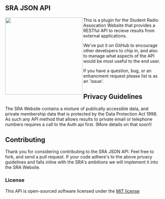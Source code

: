 ## SRA JSON API
<img align="left" width="250px" height="250px" src="http://www.studentradio.org.uk/wp-content/uploads/2014/08/SRA-Logo-No-Text.png" />

This is a plugin for the Student Radio Assocation Website that provides a RESTful API to recieve results from external applications. 

We've put it on GitHub to encourage other developers to chip in, and also to manage what aspects of the API would be most useful to the end user. 

If you have a question, bug, or an enhancment request please list is as an 'issue'. 

## Privacy Guidelines

The SRA Website contains a mixture of publically accessible data, and private membership data that is protected by the Data Protection Act 1998. As such any API method that allows results to private email or telephone numbers requires a call to the Auth api first. (More details on that soon!)

## Contributing

Thank you for considering contributing to the SRA JSON API. Feel free to fork, and send a pull request. If your code adhere's to the above privacy guidelines and falls inline with the SRA's ambitions we will implement it into the SRA Website.

### License

This API is open-sourced software licensed under the [MIT license](http://opensource.org/licenses/MIT)

